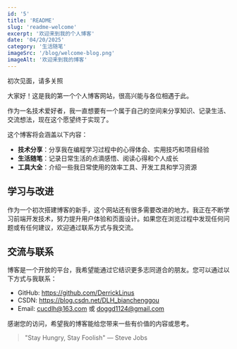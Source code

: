 ```yaml
---
id: '5'
title: 'README'
slug: 'readme-welcome'
excerpt: '欢迎来到我的个人博客'
date: '04/20/2025'
category: '生活随笔'
imageSrc: '/blog/welcome-blog.png'
imageAlt: '欢迎来到我的博客'
---
```


初次见面，请多关照

大家好！这是我的第一个个人博客网站，很高兴能与各位相遇于此。  


作为一名技术爱好者，我一直想要有一个属于自己的空间来分享知识、记录生活、交流想法，现在这个愿望终于实现了。

这个博客将会涵盖以下内容：

- **技术分享**：分享我在编程学习过程中的心得体会、实用技巧和项目经验
- **生活随笔**：记录日常生活的点滴感悟、阅读心得和个人成长
- **工具大全**：介绍一些我日常使用的效率工具、开发工具和学习资源

## 学习与改进

作为一个初次搭建博客的新手，这个网站还有很多需要改进的地方。我正在不断学习前端开发技术，努力提升用户体验和页面设计。如果您在浏览过程中发现任何问题或有任何建议，欢迎通过联系方式与我交流。

## 交流与联系

博客是一个开放的平台，我希望能通过它结识更多志同道合的朋友。您可以通过以下方式与我联系：

- GitHub: https://github.com/DerrickLinus
- CSDN: https://blog.csdn.net/DLH_bianchenggou
- Email: cucdlh@163.com 或 doggd1124@gmail.com

感谢您的访问，希望我的博客能给您带来一些有价值的内容或思考。

> "Stay Hungry, Stay Foolish" — Steve Jobs 
